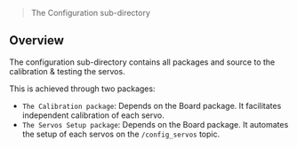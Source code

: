 > The Configuration sub-directory

## Overview

The configuration sub-directory contains all packages and source to the calibration & testing the servos.

This is achieved through two packages: 
* `The Calibration package`: Depends on the Board package. It facilitates independent calibration of each servo.
* `The Servos Setup package`: Depends on the Board package. It automates the setup of each servos on the `/config_servos` topic. 
